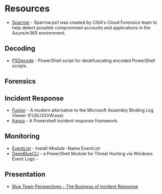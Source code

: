 # Resources
- [Sparrow](https://github.com/cisagov/Sparrow) - Sparrow.ps1 was created by CISA's Cloud Forensics team to help detect possible compromised accounts and applications in the Azure/m365 environment.

## Decoding
- [PSDecode](https://github.com/R3MRUM/PSDecode) - PowerShell script for deobfuscating encoded PowerShell scripts.

## Forensics

## Incident Response
- [Fusion](https://github.com/awaescher/Fusion) - A modern alternative to the Microsoft Assembly Binding Log Viewer (FUSLOGVW.exe) 
- [Kansa](https://github.com/davehull/Kansa) - A Powershell incident response framework.

## Monitoring
- [EventList](https://www.powershellgallery.com/packages/EventList/2.0.0) - Install-Module -Name EventList 
- [DeepBlueCLI](https://github.com/sans-blue-team/DeepBlueCLI) - a PowerShell Module for Threat Hunting via Windows Event Logs -

## Presentation
- [Blue Team Perspectives - The Business of Incident Response](https://digital-forensics.sans.org/summit-archives/Prague_Summit/Blue_Team_Perspectives_David_Kovar.pdf)
